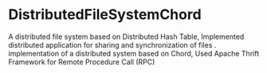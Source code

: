 # DistributedFileSystemChord
A distributed file system based on Distributed Hash Table,
Implemented distributed application for sharing and synchronization of files .
implementation of a distributed system based on Chord, 
Used Apache Thrift Framework for Remote Procedure Call (RPC)
